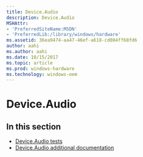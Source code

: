 ```yaml
---
title: Device.Audio
description: Device.Audio
MSHAttr:
- 'PreferredSiteName:MSDN'
- 'PreferredLib:/library/windows/hardware'
ms.assetid: 36ea9474-aa47-46ef-a618-cd084ff68fd6
author: aahi
ms.author: aahi
ms.date: 10/15/2017
ms.topic: article
ms.prod: windows-hardware
ms.technology: windows-oem
---
```


# Device.Audio


## <span id="in_this_section"></span>In this section


-   [Device.Audio tests](device-audio-tests.md)
-   [Device.Audio additional documentation](device-audio-additional-documentation.md)

 

 






